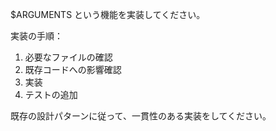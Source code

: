 $ARGUMENTS という機能を実装してください。

実装の手順：
1. 必要なファイルの確認
2. 既存コードへの影響確認
3. 実装
4. テストの追加

既存の設計パターンに従って、一貫性のある実装をしてください。
